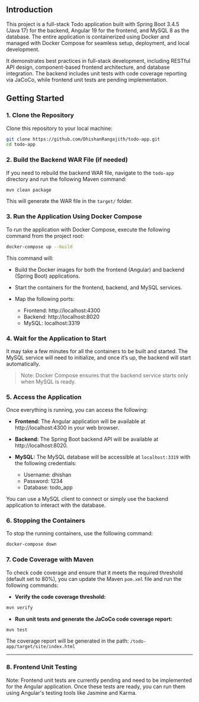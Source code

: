 ## Introduction

This project is a full-stack Todo application built with Spring Boot 3.4.5 (Java 17) for the backend, Angular 19 for the frontend, and MySQL 8 as the database. The entire application is containerized using Docker and managed with Docker Compose for seamless setup, deployment, and local development.

It demonstrates best practices in full-stack development, including RESTful API design, component-based frontend architecture, and database integration. The backend includes unit tests with code coverage reporting via JaCoCo, while frontend unit tests are pending implementation.

## Getting Started

### 1. Clone the Repository

Clone this repository to your local machine:

```bash
git clone https://github.com/DhishanRangajith/todo-app.git
cd todo-app
```

### 2. Build the Backend WAR File (if needed)

If you need to rebuild the backend WAR file, navigate to the `todo-app` directory and run the following Maven command:

```bash
mvn clean package
```

This will generate the WAR file in the `target/` folder.

### 3. Run the Application Using Docker Compose

To run the application with Docker Compose, execute the following command from the project root:

```bash
docker-compose up --build
```

This command will:

* Build the Docker images for both the frontend (Angular) and backend (Spring Boot) applications.
* Start the containers for the frontend, backend, and MySQL services.
* Map the following ports:

  * Frontend: http://localhost:4300
  * Backend: http://localhost:8020
  * MySQL: localhost:3319

### 4. Wait for the Application to Start

It may take a few minutes for all the containers to be built and started. The MySQL service will need to initialize, and once it’s up, the backend will start automatically.

> Note: Docker Compose ensures that the backend service starts only when MySQL is ready.

### 5. Access the Application

Once everything is running, you can access the following:

* **Frontend:** The Angular application will be available at http://localhost:4300 in your web browser.
* **Backend:** The Spring Boot backend API will be available at http://localhost:8020.
* **MySQL:** The MySQL database will be accessible at `localhost:3319` with the following credentials:

  * Username: dhishan
  * Password: 1234
  * Database: todo_app

You can use a MySQL client to connect or simply use the backend application to interact with the database.

### 6. Stopping the Containers

To stop the running containers, use the following command:

```bash
docker-compose down
```

### 7. Code Coverage with Maven

To check code coverage and ensure that it meets the required threshold (default set to 80%), you can update the Maven `pom.xml` file and run the following commands:

* **Verify the code coverage threshold:**

```bash
mvn verify
```

* **Run unit tests and generate the JaCoCo code coverage report:**

```bash
mvn test
```

The coverage report will be generated in the path: `/todo-app/target/site/index.html`

---

### 8. Frontend Unit Testing

Note: Frontend unit tests are currently pending and need to be implemented for the Angular application. Once these tests are ready, you can run them using Angular's testing tools like Jasmine and Karma.

